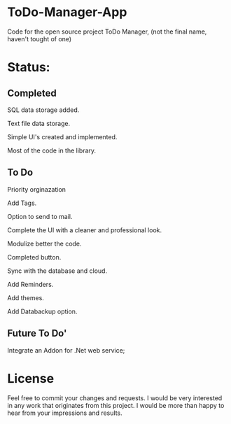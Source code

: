 # ToDo-Manager-App
Code for the open source project ToDo Manager, (not the final name, haven't tought of one) 



# Status: 


## Completed
SQL data storage added.

Text file data storage.

Simple UI's created and implemented.

Most of the code in the library.



## To Do

Priority orginazation

Add Tags.

Option to send to mail.

Complete the UI with a cleaner and professional look.

Modulize better the code.

Completed button.

Sync with the database and cloud.

Add Reminders.

Add themes.

Add Databackup option.


## Future To Do'
Integrate an Addon for .Net web service;


# License
Feel free to commit your changes and requests. I would be very interested in any work that originates from this project. I would be more than happy to hear from your impressions and results.



